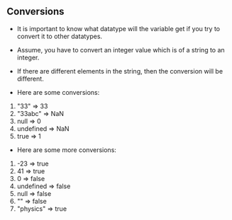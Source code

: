 ## Conversions

- It is important to know what datatype will the variable get if you try to convert it to other datatypes.

- Assume, you have to convert an integer value which is of a string to an integer. 

- If there are different elements in the string, then the conversion will be different.

- Here are some conversions: 

1. "33" => 33
2. "33abc" => NaN
3. null => 0
4. undefined => NaN
5. true => 1

- Here are some more conversions:

1. -23 => true
2. 41 => true
3. 0 => false
4. undefined => false
5. null => false
6. "" => false
7. "physics" => true